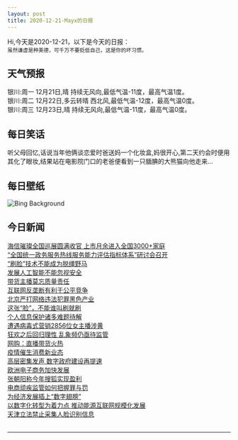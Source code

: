 ```yaml
---
layout: post
title: 2020-12-21-Mayx的日报
---
```


Hi,今天是2020-12-21，以下是今天的日报：<br><small>
虽然谦虚是种美德，可千万不要贬低自己，这是你的坏习惯。</small><!--more-->
## 天气预报
银川:周一 12月21日,晴 持续无风向,最低气温-11度，最高气温1度。<br>银川:周二 12月22日,多云转晴 西北风,最低气温-12度，最高气温0度。<br>银川:周三 12月23日,晴 持续无风向,最低气温-11度，最高气温0度。
## 每日笑话
听父母回忆,话说当年他俩谈恋爱时爸送妈一个化妆盒,妈很开心,第二天约会时便用其化了眼妆,结果站在电影院门口的老爸便看到一只腼腆的大熊猫向他走来...
## 每日壁纸
![Bing Background](https://cn.bing.com/th?id=OHR.BabyGoat_EN-US0161592117_1920x1080.jpg&rf=LaDigue_1920x1080.jpg&pid=hp "Mountain goat kid in western Montana (© Donald M. Jones/Minden Pictures)")
## 今日新闻

[海信璀璨全国巡展圆满收官 上市月余进入全国3000+家庭](http://it.people.com.cn/n1/2020/1221/c1009-31973669.html)   
[“全国统一政务服务热线服务能力评估指标体系”研讨会召开](http://it.people.com.cn/n1/2020/1221/c1009-31973587.html)   
[“刷脸”技术不能成为脱缰野马](http://it.people.com.cn/n1/2020/1221/c1009-31973182.html)   
[发展人工智能不能忽视安全](http://it.people.com.cn/n1/2020/1221/c1009-31973185.html)   
[带货主播莫忘质量责任](http://it.people.com.cn/n1/2020/1221/c1009-31973183.html)   
[互联网反垄断有利于公平竞争](http://it.people.com.cn/n1/2020/1221/c1009-31973176.html)   
[北京严打网络违法犯罪黑色产业](http://it.people.com.cn/n1/2020/1221/c1009-31973175.html)   
[这张“脸”，不能谁叫刷就刷](http://it.people.com.cn/n1/2020/1221/c1009-31973179.html)   
[个人信息保护诸多难题待解](http://it.people.com.cn/n1/2020/1221/c1009-31973234.html)   
[遭遇病毒式营销2856位女主播涉黄](http://it.people.com.cn/n1/2020/1221/c1009-31973232.html)   
[狂欢之后回归理性 乱象频仍亟待监管](http://it.people.com.cn/n1/2020/1221/c1009-31973244.html)   
[网购：直播带货火热](http://it.people.com.cn/n1/2020/1221/c1009-31973188.html)   
[疫情催生消费新业态](http://it.people.com.cn/n1/2020/1221/c1009-31973189.html)   
[高层密集发声 数字政府建设再提速](http://it.people.com.cn/n1/2020/1221/c1009-31973270.html)   
[欧洲电子商务加快发展](http://it.people.com.cn/n1/2020/1221/c1009-31973300.html)   
[张朝阳称今年搜狐实现盈利](http://it.people.com.cn/n1/2020/1221/c1009-31973247.html)   
[电商顽疾监管如何把握罪与罚](http://it.people.com.cn/n1/2020/1221/c1009-31973259.html)   
[为经济发展插上“数字翅膀”](http://it.people.com.cn/n1/2020/1221/c1009-31973319.html)   
[以数字化转型为着力点 推动能源互联网规模化发展](http://it.people.com.cn/n1/2020/1221/c1009-31973125.html)   
[天津立法禁止采集人脸识别信息](http://it.people.com.cn/n1/2020/1221/c1009-31973324.html)   
<br />

***

<small></small>
